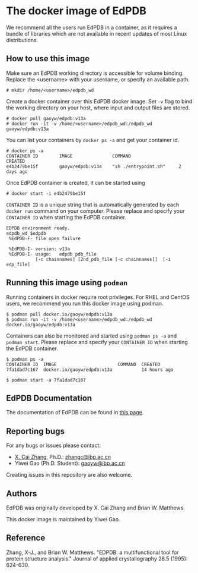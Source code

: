 # The docker image of EdPDB
We recommend all the users run EdPDB in a container, as it requires a bundle of libraries which are not available in recent updates of most Linux distributions.

## How to use this image
Make sure an EdPDB working directory is accessible for volume binding. Replace the \<username\> with your username, or specify an available path.
```
# mkdir /home/<username>/edpdb_wd
```
Create a docker container over this EdPDB docker image. Set ```-v``` flag to bind the working directory on your host, where input and output files are stored.
```
# docker pull gaoyw/edpdb:v13a
# docker run -it -v /home/<username>/edpdb_wd:/edpdb_wd gaoyw/edpdb:v13a
```
You can list your containers by ```docker ps -a``` and get your container id.
```
# docker ps -a
CONTAINER ID        IMAGE               COMMAND                  CREATED
e4b2479be15f        gaoyw/edpdb:v13a    "sh ./entrypoint.sh"     2 days ago
```
Once EdPDB container is created, it can be started using
```
# docker start -i e4b2479be15f
```
```CONTAINER ID``` is a unique string that is automatically generated by each ```docker run``` command on your computer. Please replace and specify your ```CONTAINER ID``` when starting the EdPDB container.
```
EDPDB environment ready.
edpdb_wd $edpdb
 %EdPDB-F- file open failure

 %EdPDB-I- version: v13a
 %EdPDB-I- usage:   edpdb pdb_file 
           [-c chainnames] [2nd_pdb_file [-c chainnames]]  [-i edp_file]
```
## Running this image using ```podman```
Running containers in docker require root privileges. For RHEL and CentOS users, we recommend you run this docker image using podman.
```
$ podman pull docker.io/gaoyw/edpdb:v13a
$ podman run -it -v /home/<username>/edpdb_wd:/edpdb_wd docker.io/gaoyw/edpdb:v13a
```
Containers can also be monitored and started using ```podman ps -a``` and ```podman start```. Please replace and specify your ```CONTAINER ID``` when starting the EdPDB container.
```
$ podman ps -a
CONTAINER ID  IMAGE                       COMMAND  CREATED
7fa1dad7c167  docker.io/gaoyw/edpdb:v13a           14 hours ago

$ podman start -a 7fa1dad7c167
```
## EdPDB Documentation
The documentation of EdPDB can be found in [this page](http://175.24.30.189:8080/edpdb/).

## Reporting bugs
For any bugs or issues please contact:
- [X. Cai Zhang](http://english.ibp.cas.cn/faculty/index_18316.html?json=http://www.ibp.cas.cn/sourcedb_ibp_cas/cn/ibpexport/EN_xsszmZ/202005/t20200519_5582960.json), Ph.D.: zhangc@ibp.ac.cn
- Yiwei Gao (Ph.D. Student): gaoyw@ibp.ac.cn

Creating issues in this repository are also welcome.
  
## Authors
EdPDB was originally developed by X. Cai Zhang and Brian W. Matthews.

This docker image is maintained by Yiwei Gao.

## Reference
Zhang, X-J., and Brian W. Matthews. "EDPDB: a multifunctional tool for protein structure analysis." Journal of applied crystallography 28.5 (1995): 624-630.
